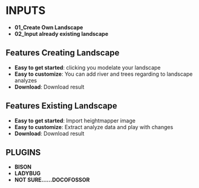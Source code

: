 # INPUTS
- **01_Create Own Landscape**
- **02_Input already existing landscape**

## Features Creating Landscape
- **Easy to get started**: clicking you modelate your landscape
- **Easy to customize**: You can add river and trees regarding to landscape analyzes
- **Download**: Download result

## Features Existing Landscape
- **Easy to get started**: Import heightmapper image
- **Easy to customize**: Extract analyze data and play with changes
- **Download**: Download result

## PLUGINS
- **BISON**
- **LADYBUG**
- **NOT SURE......DOCOFOSSOR**
